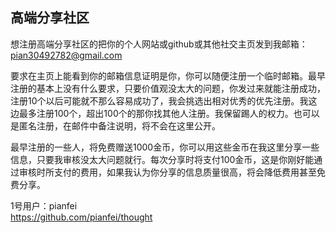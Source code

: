 
## 高端分享社区

想注册高端分享社区的把你的个人网站或github或其他社交主页发到我邮箱：pian30492782@gmail.com

要求在主页上能看到你的邮箱信息证明是你，你可以随便注册一个临时邮箱。最早注册的基本上没有什么要求，只要价值观没太大的问题，你发过来就能注册成功，注册10个以后可能就不那么容易成功了，我会挑选出相对优秀的优先注册。我这边最多注册100个，超出100个的那你找其他人注册。我保留踢人的权力。也可以是匿名注册，在邮件中备注说明，将不会在这里公开。

最早注册的一些人，将免费赠送1000金币，你可以用这些金币在我这里分享一些信息，只要我审核没太大问题就行。每次分享时将支付100金币，这是你刚好能通过审核时所支付的费用，如果我认为你分享的信息质量很高，将会降低费用甚至免费分享。

1号用户：pianfei  <br>
https://github.com/pianfei/thought

